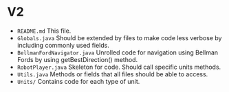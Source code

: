 # V2 

- `README.md`
    This file.
- `Globals.java`
    Should be extended by files to make code less verbose by including commonly used fields. 
- `BellmanFordNavigator.java`
    Unrolled code for navigation using Bellman Fords by using getBestDirection() method. 
- `RobotPlayer.java`
    Skeleton for code. Should call specific units methods.
- `Utils.java`
    Methods or fields that all files should be able to access.
- `Units/`
    Contains code for each type of unit. 


